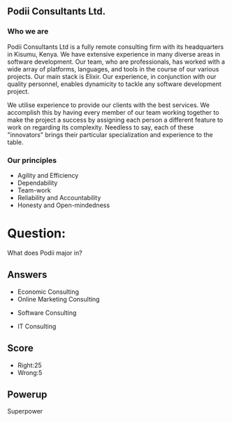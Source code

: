 ## Podii Consultants Ltd.

### Who we are

Podii Consultants Ltd is a fully remote consulting firm with its headquarters in Kisumu, Kenya. We have extensive experience in many diverse areas in software development. Our team, who are professionals, has worked with a wide array of platforms, languages, and tools in the course of our various projects.
Our main stack is Elixir. Our experience, in conjunction with our quality personnel, enables dynamicity to tackle any software development project.

We utilise experience to provide our clients with the best services. We accomplish this by having every member of our team working together to make the project a success by assigning each person a different feature to work on regarding its complexity.
Needless to say, each of these "innovators" brings their particular specialization and experience to the table.

### Our principles

* Agility and Efficiency
* Dependability
* Team-work
* Reliability and Accountability
* Honesty and Open-mindedness

# Question:
What does Podii major in?

## Answers
- Economic Consulting
- Online Marketing Consulting
* Software Consulting
- IT Consulting

## Score
- Right:25
- Wrong:5

## Powerup
Superpower
